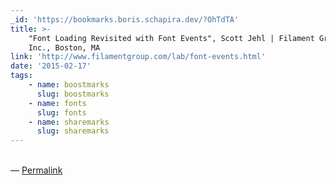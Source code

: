 ```yaml
---
_id: 'https://bookmarks.boris.schapira.dev/?OhTdTA'
title: >-
    "Font Loading Revisited with Font Events", Scott Jehl | Filament Group,
    Inc., Boston, MA
link: 'http://www.filamentgroup.com/lab/font-events.html'
date: '2015-02-17'
tags:
    - name: boostmarks
      slug: boostmarks
    - name: fonts
      slug: fonts
    - name: sharemarks
      slug: sharemarks
---
```


<br>&#8212;
<a href="https://bookmarks.boris.schapira.dev/?OhTdTA" title="Permalink">Permalink</a>
